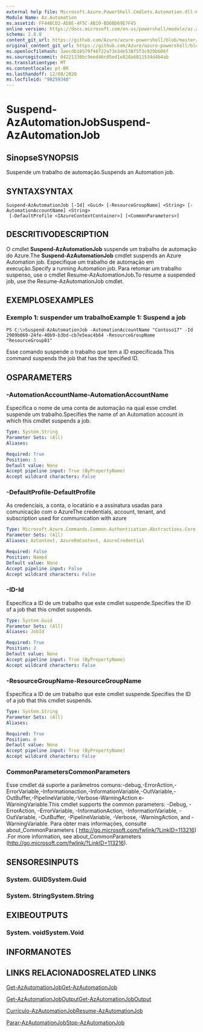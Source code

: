 ```yaml
---
external help file: Microsoft.Azure.PowerShell.Cmdlets.Automation.dll-Help.xml
Module Name: Az.Automation
ms.assetid: FF44BCD2-AD8E-4F5C-AB10-BD6BD69E7F45
online version: https://docs.microsoft.com/en-us/powershell/module/az.automation/suspend-azautomationjob
schema: 2.0.0
content_git_url: https://github.com/Azure/azure-powershell/blob/master/src/Automation/Automation/help/Suspend-AzAutomationJob.md
original_content_git_url: https://github.com/Azure/azure-powershell/blob/master/src/Automation/Automation/help/Suspend-AzAutomationJob.md
ms.openlocfilehash: 3aecdb18579f46722a73e3de538f5f3c929b606f
ms.sourcegitcommit: 04221336bc9eed46c05ed1e828a6811534d4b4ab
ms.translationtype: MT
ms.contentlocale: pt-BR
ms.lasthandoff: 12/08/2020
ms.locfileid: "98259340"
---
```

# <span data-ttu-id="75131-101">Suspend-AzAutomationJob</span><span class="sxs-lookup"><span data-stu-id="75131-101">Suspend-AzAutomationJob</span></span>

## <span data-ttu-id="75131-102">Sinopse</span><span class="sxs-lookup"><span data-stu-id="75131-102">SYNOPSIS</span></span>
<span data-ttu-id="75131-103">Suspende um trabalho de automação.</span><span class="sxs-lookup"><span data-stu-id="75131-103">Suspends an Automation job.</span></span>

## <span data-ttu-id="75131-104">SYNTAX</span><span class="sxs-lookup"><span data-stu-id="75131-104">SYNTAX</span></span>

```
Suspend-AzAutomationJob [-Id] <Guid> [-ResourceGroupName] <String> [-AutomationAccountName] <String>
 [-DefaultProfile <IAzureContextContainer>] [<CommonParameters>]
```

## <span data-ttu-id="75131-105">DESCRITIVO</span><span class="sxs-lookup"><span data-stu-id="75131-105">DESCRIPTION</span></span>
<span data-ttu-id="75131-106">O cmdlet **Suspend-AzAutomationJob** suspende um trabalho de automação do Azure.</span><span class="sxs-lookup"><span data-stu-id="75131-106">The **Suspend-AzAutomationJob** cmdlet suspends an Azure Automation job.</span></span>
<span data-ttu-id="75131-107">Especifique um trabalho de automação em execução.</span><span class="sxs-lookup"><span data-stu-id="75131-107">Specify a running Automation job.</span></span>
<span data-ttu-id="75131-108">Para retomar um trabalho suspenso, use o cmdlet Resume-AzAutomationJob.</span><span class="sxs-lookup"><span data-stu-id="75131-108">To resume a suspended job, use the Resume-AzAutomationJob cmdlet.</span></span>

## <span data-ttu-id="75131-109">EXEMPLOS</span><span class="sxs-lookup"><span data-stu-id="75131-109">EXAMPLES</span></span>

### <span data-ttu-id="75131-110">Exemplo 1: suspender um trabalho</span><span class="sxs-lookup"><span data-stu-id="75131-110">Example 1: Suspend a job</span></span>
```
PS C:\>Suspend-AzAutomationJob -AutomationAccountName "Contoso17" -Id 2989b069-24fe-40b9-b3bd-cb7e5eac4b64 -ResourceGroupName "ResourceGroup01"
```

<span data-ttu-id="75131-111">Esse comando suspende o trabalho que tem a ID especificada.</span><span class="sxs-lookup"><span data-stu-id="75131-111">This command suspends the job that has the specified ID.</span></span>

## <span data-ttu-id="75131-112">OS</span><span class="sxs-lookup"><span data-stu-id="75131-112">PARAMETERS</span></span>

### <span data-ttu-id="75131-113">-AutomationAccountName</span><span class="sxs-lookup"><span data-stu-id="75131-113">-AutomationAccountName</span></span>
<span data-ttu-id="75131-114">Especifica o nome de uma conta de automação na qual esse cmdlet suspende um trabalho.</span><span class="sxs-lookup"><span data-stu-id="75131-114">Specifies the name of an Automation account in which this cmdlet suspends a job.</span></span>

```yaml
Type: System.String
Parameter Sets: (All)
Aliases:

Required: True
Position: 1
Default value: None
Accept pipeline input: True (ByPropertyName)
Accept wildcard characters: False
```

### <span data-ttu-id="75131-115">-DefaultProfile</span><span class="sxs-lookup"><span data-stu-id="75131-115">-DefaultProfile</span></span>
<span data-ttu-id="75131-116">As credenciais, a conta, o locatário e a assinatura usadas para comunicação com o Azure</span><span class="sxs-lookup"><span data-stu-id="75131-116">The credentials, account, tenant, and subscription used for communication with azure</span></span>

```yaml
Type: Microsoft.Azure.Commands.Common.Authentication.Abstractions.Core.IAzureContextContainer
Parameter Sets: (All)
Aliases: AzContext, AzureRmContext, AzureCredential

Required: False
Position: Named
Default value: None
Accept pipeline input: False
Accept wildcard characters: False
```

### <span data-ttu-id="75131-117">-ID</span><span class="sxs-lookup"><span data-stu-id="75131-117">-Id</span></span>
<span data-ttu-id="75131-118">Especifica a ID de um trabalho que este cmdlet suspende.</span><span class="sxs-lookup"><span data-stu-id="75131-118">Specifies the ID of a job that this cmdlet suspends.</span></span>

```yaml
Type: System.Guid
Parameter Sets: (All)
Aliases: JobId

Required: True
Position: 2
Default value: None
Accept pipeline input: True (ByPropertyName)
Accept wildcard characters: False
```

### <span data-ttu-id="75131-119">-ResourceGroupName</span><span class="sxs-lookup"><span data-stu-id="75131-119">-ResourceGroupName</span></span>
<span data-ttu-id="75131-120">Especifica a ID de um trabalho que este cmdlet suspende.</span><span class="sxs-lookup"><span data-stu-id="75131-120">Specifies the ID of a job that this cmdlet suspends.</span></span>

```yaml
Type: System.String
Parameter Sets: (All)
Aliases:

Required: True
Position: 0
Default value: None
Accept pipeline input: True (ByPropertyName)
Accept wildcard characters: False
```

### <span data-ttu-id="75131-121">CommonParameters</span><span class="sxs-lookup"><span data-stu-id="75131-121">CommonParameters</span></span>
<span data-ttu-id="75131-122">Esse cmdlet dá suporte a parâmetros comuns:-debug,-ErrorAction,-ErrorVariable,-Informationaction,-InformationVariable,-OutVariable,-OutBuffer,-PipelineVariable,-Verbose-WarningAction e-WarningVariable.</span><span class="sxs-lookup"><span data-stu-id="75131-122">This cmdlet supports the common parameters: -Debug, -ErrorAction, -ErrorVariable, -InformationAction, -InformationVariable, -OutVariable, -OutBuffer, -PipelineVariable, -Verbose, -WarningAction, and -WarningVariable.</span></span> <span data-ttu-id="75131-123">Para obter mais informações, consulte about_CommonParameters ( http://go.microsoft.com/fwlink/?LinkID=113216) .</span><span class="sxs-lookup"><span data-stu-id="75131-123">For more information, see about_CommonParameters (http://go.microsoft.com/fwlink/?LinkID=113216).</span></span>

## <span data-ttu-id="75131-124">SENSORES</span><span class="sxs-lookup"><span data-stu-id="75131-124">INPUTS</span></span>

### <span data-ttu-id="75131-125">System. GUID</span><span class="sxs-lookup"><span data-stu-id="75131-125">System.Guid</span></span>

### <span data-ttu-id="75131-126">System. String</span><span class="sxs-lookup"><span data-stu-id="75131-126">System.String</span></span>

## <span data-ttu-id="75131-127">EXIBE</span><span class="sxs-lookup"><span data-stu-id="75131-127">OUTPUTS</span></span>

### <span data-ttu-id="75131-128">System. void</span><span class="sxs-lookup"><span data-stu-id="75131-128">System.Void</span></span>

## <span data-ttu-id="75131-129">INFORMA</span><span class="sxs-lookup"><span data-stu-id="75131-129">NOTES</span></span>

## <span data-ttu-id="75131-130">LINKS RELACIONADOS</span><span class="sxs-lookup"><span data-stu-id="75131-130">RELATED LINKS</span></span>

[<span data-ttu-id="75131-131">Get-AzAutomationJob</span><span class="sxs-lookup"><span data-stu-id="75131-131">Get-AzAutomationJob</span></span>](./Get-AzAutomationJob.md)

[<span data-ttu-id="75131-132">Get-AzAutomationJobOutput</span><span class="sxs-lookup"><span data-stu-id="75131-132">Get-AzAutomationJobOutput</span></span>](./Get-AzAutomationJobOutput.md)

[<span data-ttu-id="75131-133">Currículo-AzAutomationJob</span><span class="sxs-lookup"><span data-stu-id="75131-133">Resume-AzAutomationJob</span></span>](./Resume-AzAutomationJob.md)

[<span data-ttu-id="75131-134">Parar-AzAutomationJob</span><span class="sxs-lookup"><span data-stu-id="75131-134">Stop-AzAutomationJob</span></span>](./Stop-AzAutomationJob.md)


